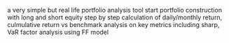 a very simple but real life portfolio analysis tool
start portfolio construction with long and short equity
step by step calculation of daily/monthly return, culmulative return  vs benchmark
analysis on key metrics including sharp, VaR
factor analysis using FF model
